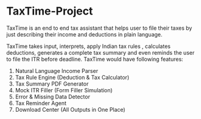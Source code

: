 # TaxTime-Project
TaxTime is an end to end tax assistant that helps user to file their taxes by just describing their income and deductions in plain language.   

TaxTime takes input, interprets, apply Indian tax rules , calculates deductions, generates a complete tax summary  and even reminds the user to file the ITR before deadline.
 TaxTime would have following features:
1. Natural Language Income Parser
2. Tax Rule Engine (Deduction & Tax Calculator)
3. Tax Summary PDF Generator
4. Mock ITR Filler (Form Filler Simulation)
5. Error & Missing Data Detector
6. Tax Reminder Agent 
7. Download Center (All Outputs in One Place)
